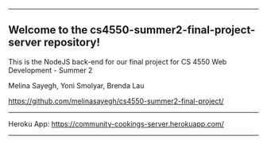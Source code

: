 ***
## Welcome to the cs4550-summer2-final-project-server repository!
This is the NodeJS back-end for our final project for CS 4550 Web Development - Summer 2

Melina Sayegh, Yoni Smolyar, Brenda Lau

https://github.com/melinasayegh/cs4550-summer2-final-project/

***
Heroku App: https://community-cookings-server.herokuapp.com/
***
